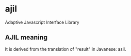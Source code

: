 # ajil
Adaptive Javascript Interface Library

## AJIL meaning
It is derived from the translation of "result" in Javanese: asil.

